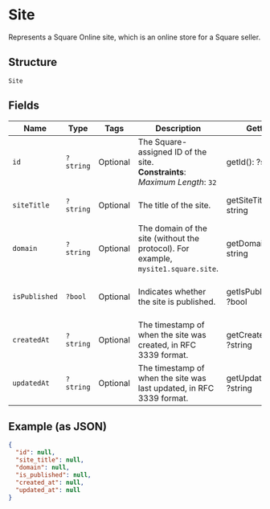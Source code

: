 
# Site

Represents a Square Online site, which is an online store for a Square seller.

## Structure

`Site`

## Fields

| Name | Type | Tags | Description | Getter | Setter |
|  --- | --- | --- | --- | --- | --- |
| `id` | `?string` | Optional | The Square-assigned ID of the site.<br>**Constraints**: *Maximum Length*: `32` | getId(): ?string | setId(?string id): void |
| `siteTitle` | `?string` | Optional | The title of the site. | getSiteTitle(): ?string | setSiteTitle(?string siteTitle): void |
| `domain` | `?string` | Optional | The domain of the site (without the protocol). For example, `mysite1.square.site`. | getDomain(): ?string | setDomain(?string domain): void |
| `isPublished` | `?bool` | Optional | Indicates whether the site is published. | getIsPublished(): ?bool | setIsPublished(?bool isPublished): void |
| `createdAt` | `?string` | Optional | The timestamp of when the site was created, in RFC 3339 format. | getCreatedAt(): ?string | setCreatedAt(?string createdAt): void |
| `updatedAt` | `?string` | Optional | The timestamp of when the site was last updated, in RFC 3339 format. | getUpdatedAt(): ?string | setUpdatedAt(?string updatedAt): void |

## Example (as JSON)

```json
{
  "id": null,
  "site_title": null,
  "domain": null,
  "is_published": null,
  "created_at": null,
  "updated_at": null
}
```

